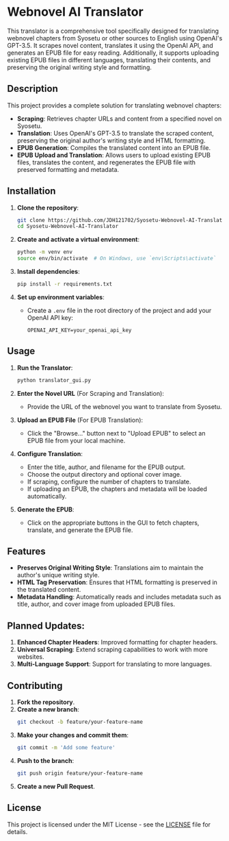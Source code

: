 # Webnovel AI Translator

This translator is a comprehensive tool specifically designed for translating webnovel chapters from Syosetu or other sources to English using OpenAI's GPT-3.5. It scrapes novel content, translates it using the OpenAI API, and generates an EPUB file for easy reading. Additionally, it supports uploading existing EPUB files in different languages, translating their contents, and preserving the original writing style and formatting.

## Description

This project provides a complete solution for translating webnovel chapters:
- **Scraping**: Retrieves chapter URLs and content from a specified novel on Syosetu.
- **Translation**: Uses OpenAI's GPT-3.5 to translate the scraped content, preserving the original author's writing style and HTML formatting.
- **EPUB Generation**: Compiles the translated content into an EPUB file.
- **EPUB Upload and Translation**: Allows users to upload existing EPUB files, translates the content, and regenerates the EPUB file with preserved formatting and metadata.

## Installation

1. **Clone the repository**:
    ```sh
    git clone https://github.com/JDH121702/Syosetu-Webnovel-AI-Translator
    cd Syosetu-Webnovel-AI-Translator
    ```

2. **Create and activate a virtual environment**:
    ```sh
    python -m venv env
    source env/bin/activate  # On Windows, use `env\Scripts\activate`
    ```

3. **Install dependencies**:
    ```sh
    pip install -r requirements.txt
    ```

4. **Set up environment variables**:
    - Create a `.env` file in the root directory of the project and add your OpenAI API key:
      ```plaintext
      OPENAI_API_KEY=your_openai_api_key
      ```

## Usage

1. **Run the Translator**:
    ```sh
    python translator_gui.py
    ```

2. **Enter the Novel URL** (For Scraping and Translation):
    - Provide the URL of the webnovel you want to translate from Syosetu.

3. **Upload an EPUB File** (For EPUB Translation):
    - Click the "Browse..." button next to "Upload EPUB" to select an EPUB file from your local machine.

4. **Configure Translation**:
    - Enter the title, author, and filename for the EPUB output.
    - Choose the output directory and optional cover image.
    - If scraping, configure the number of chapters to translate.
    - If uploading an EPUB, the chapters and metadata will be loaded automatically.

5. **Generate the EPUB**:
    - Click on the appropriate buttons in the GUI to fetch chapters, translate, and generate the EPUB file.

## Features

- **Preserves Original Writing Style**: Translations aim to maintain the author's unique writing style.
- **HTML Tag Preservation**: Ensures that HTML formatting is preserved in the translated content.
- **Metadata Handling**: Automatically reads and includes metadata such as title, author, and cover image from uploaded EPUB files.

## Planned Updates:

1. **Enhanced Chapter Headers**: Improved formatting for chapter headers.
2. **Universal Scraping**: Extend scraping capabilities to work with more websites.
3. **Multi-Language Support**: Support for translating to more languages.

## Contributing

1. **Fork the repository**.
2. **Create a new branch**:
    ```sh
    git checkout -b feature/your-feature-name
    ```
3. **Make your changes and commit them**:
    ```sh
    git commit -m 'Add some feature'
    ```
4. **Push to the branch**:
    ```sh
    git push origin feature/your-feature-name
    ```
5. **Create a new Pull Request**.

## License

This project is licensed under the MIT License - see the [LICENSE](LICENSE.txt) file for details.

